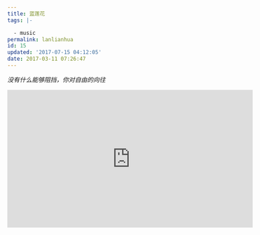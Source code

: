 ```yaml
---
title: 蓝莲花
tags: |-

  - music
permalink: lanlianhua
id: 15
updated: '2017-07-15 04:12:05'
date: 2017-03-11 07:26:47
---
```


_没有什么能够阻挡，你对自由的向往_
<iframe width="560" height="315" src="https://www.youtube.com/embed/7jpGihCgq90" frameborder="0" allowfullscreen></iframe>